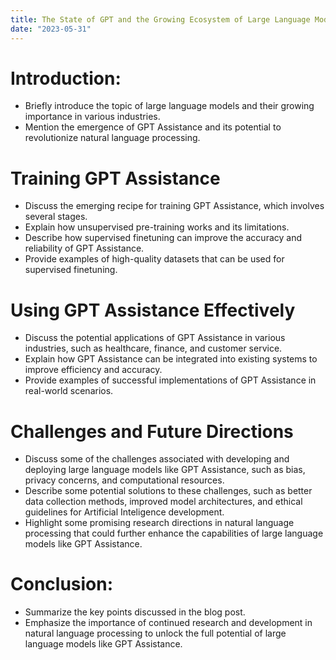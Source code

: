 ```yaml
---
title: The State of GPT and the Growing Ecosystem of Large Language Model
date: "2023-05-31"
---
```


# Introduction:
- Briefly introduce the topic of large language models and their growing importance in various industries.
- Mention the emergence of GPT Assistance and its potential to revolutionize natural language processing.

# Training GPT Assistance
- Discuss the emerging recipe for training GPT Assistance, which involves several stages.
- Explain how unsupervised pre-training works and its limitations.
- Describe how supervised finetuning can improve the accuracy and reliability of GPT Assistance.
- Provide examples of high-quality datasets that can be used for supervised finetuning.

# Using GPT Assistance Effectively
- Discuss the potential applications of GPT Assistance in various industries, such as healthcare, finance, and customer service.
- Explain how GPT Assistance can be integrated into existing systems to improve efficiency and accuracy.
- Provide examples of successful implementations of GPT Assistance in real-world scenarios.

# Challenges and Future Directions
- Discuss some of the challenges associated with developing and deploying large language models like GPT Assistance, such as bias, privacy concerns, and computational resources.
- Describe some potential solutions to these challenges, such as better data collection methods, improved model architectures, and ethical guidelines for Artificial Inteligence development.
- Highlight some promising research directions in natural language processing that could further enhance the capabilities of large language models like GPT Assistance.

# Conclusion:
- Summarize the key points discussed in the blog post.
- Emphasize the importance of continued research and development in natural language processing to unlock the full potential of large language models like GPT Assistance.